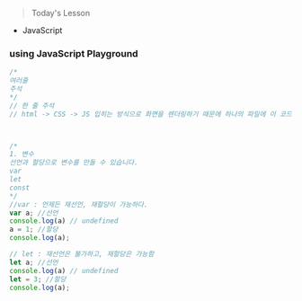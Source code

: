 >Today's Lesson
- JavaScript


### using JavaScript Playground

```javascript
/*
여러줄
주석
*/
// 한 줄 주석
// html -> CSS -> JS 입히는 방식으로 화면을 렌더링하기 때문에 하나의 파일에 이 코드들을 작성할 때는 BODY의 맨 마지막에 <script> </script> 사이에 작성합니다.



/*
1. 변수
선언과 할당으로 변수를 만들 수 있습니다.
var
let
const
*/
//var : 언제든 재선언, 재할당이 가능하다.
var a; //선언
console.log(a) // undefined
a = 1; //할당
console.log(a);

// let : 재선언은 불가하고, 재할당은 가능함
let a; //선언
console.log(a) // undefined
let = 3; //할당
console.log(a);
```
